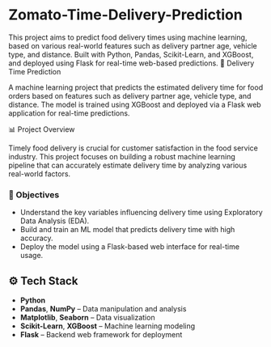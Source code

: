 # Zomato-Time-Delivery-Prediction
This project aims to predict food delivery times using machine learning, based on various real-world features such as delivery partner age, vehicle type, and distance. Built with Python, Pandas, Scikit-Learn, and XGBoost, and deployed using Flask for real-time web-based predictions.
🚚 Delivery Time Prediction

A machine learning project that predicts the estimated delivery time for food orders based on features such as delivery partner age, vehicle type, and distance. The model is trained using XGBoost and deployed via a Flask web application for real-time predictions.


📊 Project Overview

Timely food delivery is crucial for customer satisfaction in the food service industry. This project focuses on building a robust machine learning pipeline that can accurately estimate delivery time by analyzing various real-world factors.

### 🎯 Objectives
- Understand the key variables influencing delivery time using Exploratory Data Analysis (EDA).
- Build and train an ML model that predicts delivery time with high accuracy.
- Deploy the model using a Flask-based web interface for real-time usage.



## ⚙️ Tech Stack

- **Python**
- **Pandas**, **NumPy** – Data manipulation and analysis
- **Matplotlib**, **Seaborn** – Data visualization
- **Scikit-Learn**, **XGBoost** – Machine learning modeling
- **Flask** – Backend web framework for deployment



